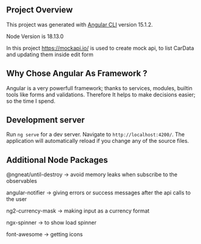 ## Project Overview

This project was generated with [Angular CLI](https://github.com/angular/angular-cli) version 15.1.2.

Node Version is 18.13.0

In this project https://mockapi.io/ is used to create mock api, to list CarData and updating them inside edit form

## Why Chose Angular As Framework ?

Angular is a very powerfull framework; thanks to services, modules, builtin tools like forms and validations. Therefore It helps to make decisions easier; so the time I spend.

## Development server

Run `ng serve` for a dev server. Navigate to `http://localhost:4200/`. The application will automatically reload if you change any of the source files.

## Additional Node Packages

@ngneat/until-destroy -> avoid memory leaks when subscribe to the observables

angular-notifier -> giving errors or success messages after the api calls to the user

ng2-currency-mask -> making input as a currency format

ngx-spinner -> to show load spinner

font-awesome -> getting icons
